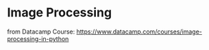# Image Processing
from Datacamp Course: https://www.datacamp.com/courses/image-processing-in-python
